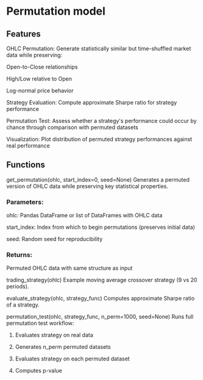 # Permutation model

## Features
OHLC Permutation: Generate statistically similar but time-shuffled market data while preserving:

Open-to-Close relationships

High/Low relative to Open

Log-normal price behavior

Strategy Evaluation: Compute approximate Sharpe ratio for strategy performance

Permutation Test: Assess whether a strategy's performance could occur by chance through comparison with permuted datasets

Visualization: Plot distribution of permuted strategy performances against real performance

## Functions
get_permutation(ohlc, start_index=0, seed=None)
Generates a permuted version of OHLC data while preserving key statistical properties.

### Parameters:

ohlc: Pandas DataFrame or list of DataFrames with OHLC data

start_index: Index from which to begin permutations (preserves initial data)

seed: Random seed for reproducibility

### Returns:

Permuted OHLC data with same structure as input

trading_strategy(ohlc)
Example moving average crossover strategy (9 vs 20 periods).

evaluate_strategy(ohlc, strategy_func)
Computes approximate Sharpe ratio of a strategy.

permutation_test(ohlc, strategy_func, n_perm=1000, seed=None)
Runs full permutation test workflow:

1. Evaluates strategy on real data

2. Generates n_perm permuted datasets

3. Evaluates strategy on each permuted dataset

4. Computes p-value

